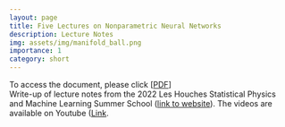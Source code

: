 ```yaml
---
layout: page
title: Five Lectures on Nonparametric Neural Networks
description: Lecture Notes
img: assets/img/manifold_ball.png
importance: 1
category: short
---
```

To access the document, please click \[[PDF](https://simonegiancola09.github.io/assets/pdf/Lectures_Les_Houches_Montanari.pdf)\] 
<br/>
Write-up of lecture notes from the 2022 Les Houches Statistical Physics and Machine Learning Summer School ([link to website](https://leshouches2022.github.io/)). The videos are available on Youtube ([Link](https://www.youtube.com/playlist?list=PLEIq5bchE3R1hMF5Omlr-2t0nwKa0LrWL]).